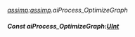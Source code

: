 _[assimp](../../modules/assimp/assimp-module.md):[assimp](../../modules/assimp/assimp-module.md).aiProcess\_OptimizeGraph_
##### Const aiProcess\_OptimizeGraph:[UInt](../../modules/wonkey/wonkey-types-uint.md)
